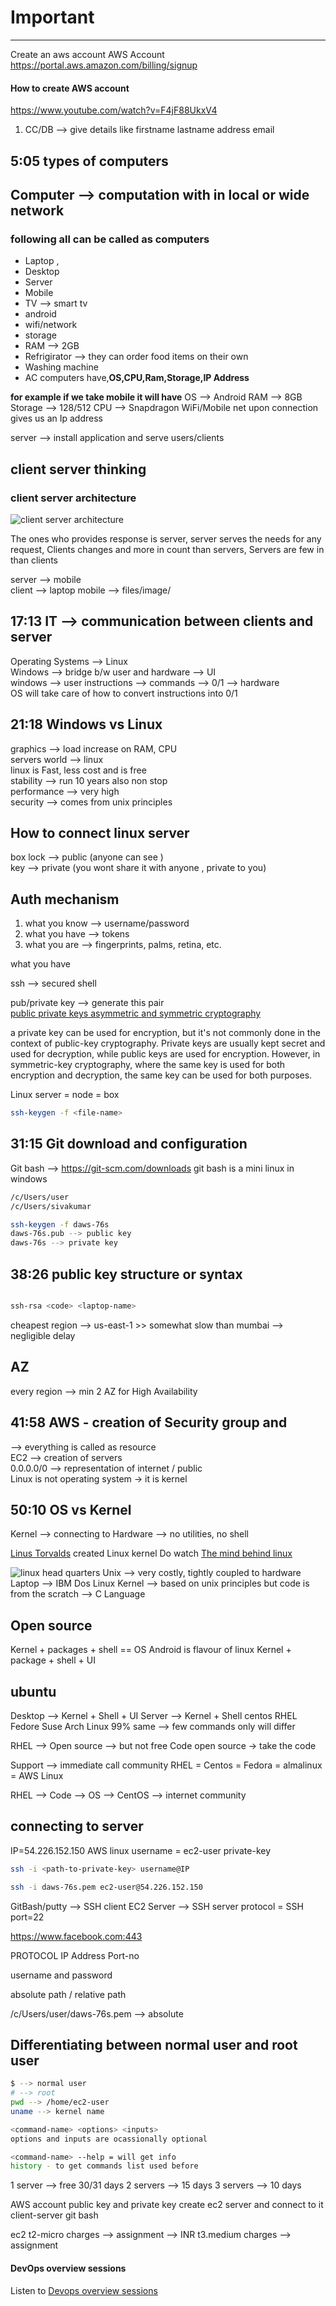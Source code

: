 # Important

----
Create an aws account
AWS Account
<https://portal.aws.amazon.com/billing/signup>

#### How to create AWS account

<https://www.youtube.com/watch?v=F4jF88UkxV4>

1. CC/DB --> give details like
firstname
lastname
address
email

## 5:05 types of computers

Computer --> computation with in local or wide network
-----------

### following all can be called as computers

- Laptop ,  
- Desktop  
- Server  
- Mobile  
- TV --> smart tv  
- android  
- wifi/network  
- storage  
- RAM --> 2GB  
- Refrigirator --> they can order food items on their own
- Washing machine
- AC
computers have,**OS,CPU,Ram,Storage,IP Address**

**for example if we take mobile it will have**
OS --> Android
RAM --> 8GB
Storage --> 128/512
CPU --> Snapdragon
WiFi/Mobile net upon connection gives us an Ip address

server --> install application and serve users/clients

## client server thinking

### client server architecture  

![client server architecture](image/1-client-Server-Arch.png)  

The ones who provides response is server, server serves the needs for any request, Clients changes and more in count than servers, Servers are few in than clients  

server --> mobile  
client --> laptop
mobile --> files/image/

17:13 IT --> communication between clients and server
----------------------------------------------

Operating Systems --> Linux  
Windows --> bridge b/w user and hardware --> UI  
windows --> user instructions --> commands --> 0/1 --> hardware  
OS will take care of how to convert instructions into 0/1  

21:18 Windows vs Linux
----------------

graphics --> load increase on RAM, CPU  
servers world --> linux  
linux is Fast, less cost and is free  
stability --> run 10 years also non stop  
performance --> very high  
security --> comes from unix principles  

How to connect linux server
----------------------------

box
lock --> public (anyone can see )   
key --> private (you wont share it with anyone , private to you)   

Auth mechanism
--------------------

1. what you know --> username/password
2. what you have --> tokens
3. what you are --> fingerprints, palms, retina, etc.

what you have

ssh --> secured shell

pub/private key --> generate this pair  
[public private keys asymmetric and symmetric cryptography](https://chat.openai.com/share/dab11997-13c5-48db-b11a-1272f7641909)

 a private key can be used for encryption, but it's not commonly done in the context of public-key cryptography. Private keys are usually kept secret and used for decryption, while public keys are used for encryption. However, in symmetric-key cryptography, where the same key is used for both encryption and decryption, the same key can be used for both purposes.

Linux server = node = box

```bash
ssh-keygen -f <file-name>
```

31:15 Git download and configuration
------------------------------------

Git bash --> <https://git-scm.com/downloads>
git bash is a mini linux in windows

```bash
/c/Users/user
/c/Users/sivakumar

ssh-keygen -f daws-76s
daws-76s.pub --> public key
daws-76s --> private key
```

38:26 public key structure or syntax
------------------------------------

```bash

ssh-rsa <code> <laptop-name>
```

cheapest region --> us-east-1 >> somewhat slow than mumbai --> negligible delay

AZ
--

every region --> min 2 AZ for High Availability

41:58 AWS - creation of Security group and
---------

 --> everything is called as resource  
 EC2 --> creation of servers  
 0.0.0.0/0 --> representation of internet / public  
 Linux is not operating system -> it is kernel

50:10 OS vs Kernel
------------------

Kernel --> connecting to Hardware --> no utilities, no shell

[Linus Torvalds](https://en.wikipedia.org/wiki/Linus_Torvalds)
 created Linux kernel
 Do watch [The mind behind linux](https://www.youtube.com/watch?v=o8NPllzkFhE)

 ![linux head quarters](image/1-linuxHeadquarters.png)
Unix --> very costly, tightly coupled to hardware
Laptop --> IBM Dos
Linux Kernel --> based on unix principles but code is from the scratch --> C Language

Open source
-----------

Kernel + packages + shell == OS
Android is flavour of linux
Kernel + package + shell + UI

ubuntu
-------

Desktop --> Kernel + Shell + UI
Server --> Kernel + Shell
centos
RHEL
Fedore
Suse
Arch Linux
99% same --> few commands only will differ

RHEL --> Open source --> but not free
Code open source -> take the code

Support --> immediate call
community
RHEL = Centos = Fedora = almalinux = AWS Linux

RHEL --> Code --> OS --> CentOS --> internet community

## connecting to server

IP=54.226.152.150
AWS linux username = ec2-user
private-key

```bash
ssh -i <path-to-private-key> username@IP

ssh -i daws-76s.pem ec2-user@54.226.152.150
```

GitBash/putty --> SSH client
EC2 Server --> SSH server
protocol = SSH
port=22

<https://www.facebook.com:443>

PROTOCOL IP Address Port-no

username and password

absolute path / relative path

/c/Users/user/daws-76s.pem --> absolute

Differentiating between normal user and root user
-----------------------------------------------
```bash
$ --> normal user
# --> root
pwd --> /home/ec2-user
uname --> kernel name

<command-name> <options> <inputs>
options and inputs are ocassionally optional

<command-name> --help = will get info
history - to get commands list used before
```

1 server --> free 30/31 days
2 servers --> 15 days
3 servers --> 10 days

AWS account
public key and private key
create ec2 server and connect to it
client-server
git bash

ec2 t2-micro charges --> assignment --> INR
t3.medium charges --> assignment

#### DevOps overview sessions
Listen to
[Devops overview sessions](https://www.youtube.com/watch?v=iO8qpPeiph0&list=PLbeIORXauosjypPNHf4YGeEKN3KlSjzOj)

